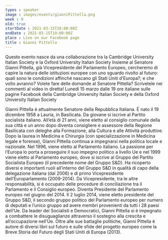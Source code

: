 ```yaml
---
types : speaker
image : images/events/gianniPittella.png
week : 9
old: true
startDate : 2021-03-15T18:00:00Z
endDate : 2021-03-15T19:00:00Z
place : Live on our Facebook page
title : Gianni Pittella
---
```


Questo evento nasce da una collaborazione tra la Cambridge University Italian Society e la Oxford University Italian Society
Insieme al Senatore Gianni Pittella, già Vicepresidente del Parlamento Europeo, cercheremo di capire la natura delle istituzioni europee con uno sguardo rivolto al futuro: quali sono le condizioni affinché nascano gli Stati Uniti d'Europa?; e che volto avranno?
Volete fare delle domande al Senatore Pittella? Scrivetele nei commenti al video in diretta!
Lunedì 15 marzo dalle 19 ore italiane sulle pagine Facebook della Cambridge University Italian Society e della Oxford University Italian Society

Gianni Pittella è attualmente Senatore della Repubblica Italiana.
È nato il 19 dicembre 1958 a Lauria, in Basilicata. Da giovane si iscrive al Partito socialista italiano.
All’età di 21 anni, viene eletto al consiglio comunale della sua città e un anno dopo diventa consigliere e assessore della Regione Basilicata con deleghe alla Formazione, alla Cultura e alle Attività produttive.
Dopo la laurea in Medicina e Chirurgia (con specializzazione in Medicina legale e forense), Gianni Pittella continua a impegnarsi nella politica locale e nazionale. Nel 1996, viene eletto al Parlamento italiano. La passione per l’Europa lo porta a proseguire il suo impegno politico a livello Ue e nel 1999 viene eletto al Parlamento europeo, dove si iscrive al Gruppo del Partito Socialista Europeo (il precedente nome del Gruppo S&D).
Ha ricoperto diversi e importanti ruoli all’interno del Gruppo S&D in qualità di capo della delegazione italiana (dal 2006) e di primo Vicepresidente dell’Europarlamento (2009-2014). Da Vicepresidente, tra le altre responsabilità, si è occupato delle procedure di conciliazione tra il Parlamento e il Consiglio europeo. Diventa Presidente del Parlamento europeo nel giugno del 2014.
Il 2 luglio 2014, viene eletto presidente del Gruppo S&D, il secondo gruppo politico del Parlamento europeo per numero di deputati e l’unico gruppo ad avere membri provenienti da tutti i 28 paesi dell’Ue. Da leader dei Socialisti e Democratici, Gianni Pittella si è impegnato a combattere le disuguaglianze attraverso il sostegno alla crescita e all’occupazione nell’Ue.
Oltre alle sue battaglie politiche, Gianni Pittella è autore di diversi libri sul futuro e sulle sfide del progetto europeo come la Breve Storia del Futuro degli Stati Uniti di Europa (2013).
